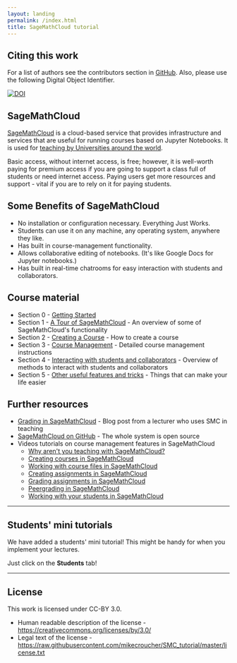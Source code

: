 ```yaml
---
layout: landing
permalink: /index.html
title: SageMathCloud tutorial 
---
```


## Citing this work

For a list of authors see the contributors section in [GitHub](https://github.com/mikecroucher/SMC_tutorial/graphs/contributors). Also, please use the following Digital Object Identifier.

[![DOI](https://zenodo.org/badge/23386/mikecroucher/SMC_tutorial.svg)](https://zenodo.org/badge/latestdoi/23386/mikecroucher/SMC_tutorial)

## SageMathCloud

[SageMathCloud](https://cloud.sagemath.com/) is a cloud-based service that provides infrastructure and services that are useful for running courses based on Jupyter Notebooks.
It is used for [teaching by Universities around the world](https://github.com/sagemathinc/smc/wiki/Teaching).

Basic access, without internet access, is free; however, it is well-worth paying for premium access if you are going to support a class full of students or need internet access.
Paying users get more resources and support - vital if you are to rely on it for paying students.

## Some Benefits of SageMathCloud

* No installation or configuration necessary. Everything Just Works.
* Students can use it on any machine, any operating system, anywhere they like.
* Has built in course-management functionality.
* Allows collaborative editing of notebooks. (It's like Google Docs for Jupyter notebooks.)
* Has built in real-time chatrooms for easy interaction with students and collaborators.

## Course material

* Section 0 - [Getting Started](./getting_started/getting_started.html)
* Section 1 - [A Tour of SageMathCloud](./functionality/functionality.html) - An overview of some of SageMathCloud's functionality
* Section 2 - [Creating a Course](./creating_a_course/creating_course.html) - How to create a course
* Section 3 - [Course Management](./course_management/course_management.html) - Detailed course management instructions
* Section 4 - [Interacting with students and collaborators](./interactions/interactions.html) - Overview of methods to interact with students and collaborators
* Section 5 - [Other useful features and tricks](./tips_and_tricks/tips_and_tricks.html) - Things that can make your life easier

## Further resources

* [Grading in SageMathCloud](http://www.beezers.org/blog/bb/2015/09/grading-in-sagemathcloud/) - Blog post from a lecturer who uses SMC in teaching
* [SageMathCloud on GitHub](https://github.com/sagemathinc/smc) - The whole system is open source
* Videos tutorials on course management features in SageMathCloud
    * [Why aren't you teaching with SageMathCloud?](https://youtu.be/cq_HEzBMWNA)
    * [Creating courses in SageMathCloud](https://youtu.be/K2swc6NhpGg)
    * [Working with course files in SageMathCloud](https://youtu.be/bt-AhVlAf-U)
    * [Creating assignments in SageMathCloud](https://youtu.be/NqQ0y7o0XUU)
    * [Grading assignments in SageMathCloud](https://youtu.be/y_GX9XWTZfQ)
    * [Peergrading in SageMathCloud](https://youtu.be/8MagMw-ol5M)
    * [Working with your students in SageMathCloud](https://youtu.be/4c9RmoLRSWE)

---

## Students' mini tutorials
We have added a students' mini tutorial! This might be handy for when you implement your lectures.

Just click on the **Students** tab!

---

## License

This work is licensed under CC-BY 3.0.


* Human readable description of the license - <https://creativecommons.org/licenses/by/3.0/>
* Legal text of the license - <https://raw.githubusercontent.com/mikecroucher/SMC_tutorial/master/license.txt>
